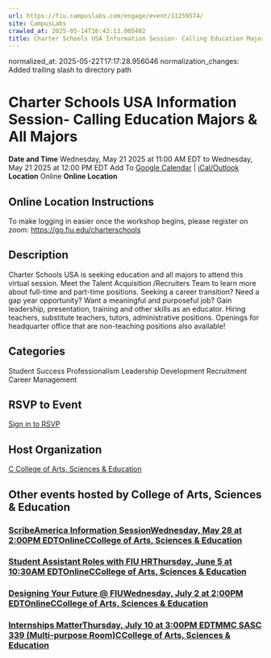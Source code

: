 ```yaml
---
url: https://fiu.campuslabs.com/engage/event/11259574/
site: CampusLabs
crawled_at: 2025-05-14T16:43:13.005482
title: Charter Schools USA Information Session- Calling Education Majors & All Majors - Panther Connect
---
```

normalized_at: 2025-05-22T17:17:28.956046
normalization_changes: Added trailing slash to directory path

# Charter Schools USA Information Session- Calling Education Majors & All Majors
**Date and Time**
Wednesday, May 21 2025 at 11:00 AM EDT  to 
Wednesday, May 21 2025 at 12:00 PM EDT
Add To [Google Calendar](https://fiu.campuslabs.com/engage/event/11259574/googlepublish) | [iCal/Outlook ](https://fiu.campuslabs.com/engage/event/11259574.ics)
**Location**
Online
**Online Location**
## Online Location Instructions
To make logging in easier once the workshop begins, please register on zoom: https://go.fiu.edu/charterschools
## Description
Charter Schools USA is seeking education and all majors to attend this virtual session. Meet the Talent Acquisition /Recruiters Team to learn more about full-time and part-time positions. Seeking a career transition? Need a gap year opportunity? Want a meaningful and purposeful job? Gain leadership, presentation, training and other skills as an educator. Hiring teachers, substitute teachers, tutors, administrative positions. Openings for headquarter office that are non-teaching positions also available!
## Categories
Student Success 
Professionalism
Leadership Development
Recruitment
Career Management
## RSVP to Event
[Sign in to RSVP](https://fiu.campuslabs.com/engage/account/login?returnUrl=/engage/event/11259574)
## Host Organization
[C College of Arts, Sciences & Education ](https://fiu.campuslabs.com/engage/organization/case)
## Other events hosted by College of Arts, Sciences & Education
### [ScribeAmerica Information SessionWednesday, May 28 at 2:00PM EDTOnlineCCollege of Arts, Sciences & Education](https://fiu.campuslabs.com/engage/event/11282780)
### [Student Assistant Roles with FIU HRThursday, June 5 at 10:30AM EDTOnlineCCollege of Arts, Sciences & Education](https://fiu.campuslabs.com/engage/event/11263458)
### [Designing Your Future @ FIUWednesday, July 2 at 2:00PM EDTOnlineCCollege of Arts, Sciences & Education](https://fiu.campuslabs.com/engage/event/11259685)
### [Internships MatterThursday, July 10 at 3:00PM EDTMMC SASC 339 (Multi-purpose Room)CCollege of Arts, Sciences & Education](https://fiu.campuslabs.com/engage/event/11288038)
